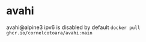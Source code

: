 # avahi
avahi@alpine3
ipv6 is disabled by default
<code>docker pull ghcr.io/cornelcotoara/avahi:main</code>
